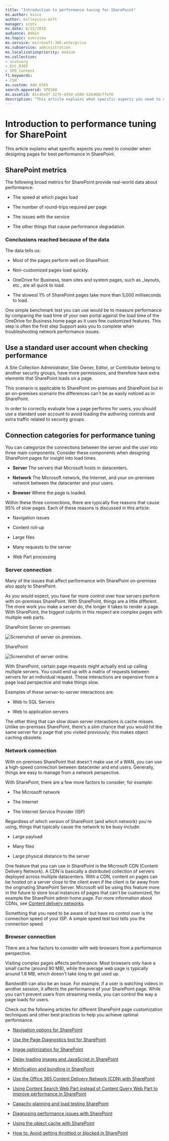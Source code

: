 ```yaml
---
title: "Introduction to performance tuning for SharePoint"
ms.author: kvice
author: kelleyvice-msft
manager: scotv
ms.date: 6/22/2018
audience: Admin
ms.topic: overview
ms.service: microsoft-365-enterprise
ms.subservice: administration
ms.localizationpriority: medium
ms.collection: 
- scotvorg
- Ent_O365
- SPO_Content
f1.keywords:
- CSH
ms.custom: Adm_O365
search.appverid: SPO160
ms.assetid: 81c4be5f-327e-435d-a568-526d68cffef0
description: "This article explains what specific aspects you need to consider when designing pages for best performance in SharePoint."
---
```


# Introduction to performance tuning for SharePoint

This article explains what specific aspects you need to consider when designing pages for best performance in SharePoint.
     
## SharePoint metrics

The following broad metrics for SharePoint provide real-world data about performance:
  
- The speed at which pages load
    
- The number of round-trips required per page
    
- The issues with the service
    
- The other things that cause performance degradation
    
### Conclusions reached because of the data

The data tells us:
  
- Most of the pages perform well on SharePoint.
    
- Non-customized pages load quickly.
    
- OneDrive for Business, team sites and system pages, such as _layouts, etc., are all quick to load.
    
- The slowest 1% of SharePoint pages take more than 5,000 milliseconds to load.
    
One simple benchmark test you can use would be to measure performance by comparing the load time of your own portal against the load time of the OneDrive for Business home page as it uses few customized features. This step is often the first step Support asks you to complete when troubleshooting network performance issues.
  
## Use a standard user account when checking performance

A Site Collection Administrator, Site Owner, Editor, or Contributor belong to another security groups, have more permissions, and therefore have extra elements that SharePoint loads on a page.
  
This scenario is applicable to SharePoint on-premises and SharePoint but in an on-premises scenario the differences can't be as easily noticed as in SharePoint.
  
In order to correctly evaluate how a page performs for users, you should use a standard user account to avoid loading the authoring controls and extra traffic related to security groups.
  
## Connection categories for performance tuning

You can categorize the connections between the server and the user into three main components. Consider these components when designing SharePoint pages for insight into load times.
  
- **Server** The servers that Microsoft hosts in datacenters.
    
- **Network** The Microsoft network, the Internet, and your on-premises network between the datacenter and your users.
    
- **Browser** Where the page is loaded.
    
Within these three connections, there are typically five reasons that cause 95% of slow pages. Each of these reasons is discussed in this article:
  
- Navigation issues
    
- Content roll-up
    
- Large files
    
- Many requests to the server
    
- Web Part processing
    
### Server connection

Many of the issues that affect performance with SharePoint on-premises also apply to SharePoint.
  
As you would expect, you have far more control over how servers perform with on-premises SharePoint. With SharePoint, things are a little different. The more work you make a server do, the longer it takes to render a page. With SharePoint, the biggest culprits in this respect are complex pages with multiple web parts.
  
SharePoint Server on-premises
  
![Screenshot of server on premises.](../media/a8e9b646-cdff-4131-976a-b5f891da44ac.png)
  
SharePoint
  
![Screenshot of server online.](../media/46b27ded-d8a4-4287-b3e0-2603a764b8f8.png)
  
With SharePoint, certain page requests might actually end up calling multiple servers. You could end up with a matrix of requests between servers for an individual request. These interactions are expensive from a page load perspective and make things slow.
  
Examples of these server-to-server interactions are:
  
- Web to SQL Servers
    
- Web to application servers
    
The other thing that can slow down server interactions is cache misses. Unlike on-premises SharePoint, there's a slim chance that you would hit the same server for a page that you visited previously; this makes object caching obsolete.
  
### Network connection

With on-premises SharePoint that doesn't make use of a WAN, you can use a high-speed connection between datacenter and end users. Generally, things are easy to manage from a network perspective.
  
With SharePoint, there are a few more factors to consider; for example:
  
- The Microsoft network
    
- The Internet
    
- The Internet Service Provider (ISP)
    
Regardless of which version of SharePoint (and which network) you're using, things that typically cause the network to be busy include:
  
- Large payload
    
- Many files
    
- Large physical distance to the server
    
One feature that you can use in SharePoint is the Microsoft CDN (Content Delivery Network). A CDN is basically a distributed collection of servers deployed across multiple datacenters. With a CDN, content on pages can be hosted on a server close to the client even if the client is far away from the originating SharePoint Server. Microsoft will be using this feature more in the future to store local instances of pages that can't be customized, for example the SharePoint admin home page. For more information about CDNs, see [Content delivery networks](content-delivery-networks.md).
  
Something that you need to be aware of but have no control over is the connection speed of your ISP. A simple speed test tool tells you the connection speed.
  
### Browser connection

There are a few factors to consider with web browsers from a performance perspective.
  
Visiting complex pages affects performance. Most browsers only have a small cache (around 90 MB), while the average web page is typically around 1.6 MB, which doesn't take long to get used up.
  
Bandwidth can also be an issue. For example, if a user is watching videos in another session, it affects the performance of your SharePoint page. While you can't prevent users from streaming media, you can control the way a page loads for users.
  
Check out the following articles for different SharePoint page customization techniques and other best practices to help you achieve optimal performance.
  
- [Navigation options for SharePoint](navigation-options-for-sharepoint-online.md)
    
- [Use the Page Diagnostics tool for SharePoint](page-diagnostics-for-spo.md)
    
- [Image optimization for SharePoint](image-optimization-for-sharepoint-online.md)
    
- [Delay loading images and JavaScript in SharePoint](delay-loading-images-and-javascript-in-sharepoint-online.md)
    
- [Minification and bundling in SharePoint](minification-and-bundling-in-sharepoint-online.md)
    
- [Use the Office 365 Content Delivery Network (CDN) with SharePoint](use-microsoft-365-cdn-with-spo.md)
    
- [Using Content Search Web Part instead of Content Query Web Part to improve performance in SharePoint](using-content-search-web-part-instead-of-content-query-web-part-to-improve-perfo.md)
    
- [Capacity planning and load testing SharePoint](capacity-planning-and-load-testing-sharepoint-online.md)
    
- [Diagnosing performance issues with SharePoint](diagnosing-performance-issues-with-sharepoint-online.md)
    
- [Using the object cache with SharePoint](using-the-object-cache-with-sharepoint-online.md)
    
- [How to: Avoid getting throttled or blocked in SharePoint](/sharepoint/dev/general-development/how-to-avoid-getting-throttled-or-blocked-in-sharepoint-online)
